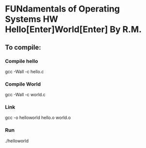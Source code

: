 # FUNdamentals of  Operating Systems HW Hello[Enter]World[Enter] By R.M.
## To compile: 
### Compile hello
gcc -Wall -c hello.c
### Compile World
gcc -Wall -c world.c
### Link
gcc -o helloworld hello.o world.o
### Run
./helloworld
